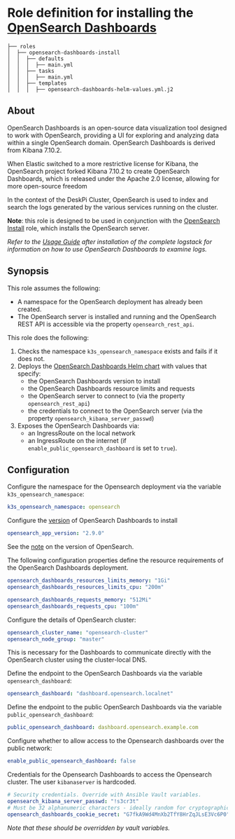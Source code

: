 # Role definition for installing the [OpenSearch Dashboards](https://docs.opensearch.org/docs/latest/dashboards/)

```
├── roles
│  ├── opensearch-dashboards-install
│  │  ├── defaults
│  │  │  ├── main.yml
│  │  ├── tasks 
│  │  │  ├── main.yml  
│  │  ├── templates
│  │  │  ├── opensearch-dashboards-helm-values.yml.j2
```

## About

OpenSearch Dashboards is an open-source data visualization tool designed to work with OpenSearch, providing a UI for exploring and analyzing data within a single OpenSearch domain. 
OpenSearch Dashboards is derived from Kibana 7.10.2. 

When Elastic switched to a more restrictive license for Kibana, the OpenSearch project forked Kibana 7.10.2 to create OpenSearch Dashboards, which
is released under the Apache 2.0 license, allowing for more open-source freedom

In the context of the DeskPi Cluster, OpenSearch is used to index and search the logs generated by the various services running on the cluster.

**Note**: this role is designed to be used in conjunction with the [OpenSearch Install](../opensearch-install) role, which installs the OpenSearch server.

*Refer to the [Usage Guide](../opensearch-install/USAGE.md) after installation of the complete logstack for information on how to use OpenSearch Dashboards to examine logs.*

## Synopsis

This role assumes the following:
   - A namespace for the OpenSearch deployment has already been created.
   - The OpenSearch server is installed and running and the OpenSearch REST API is accessible via the property `opensearch_rest_api`.

This role does the following:

1. Checks the namespace `k3s_opensearch_namespace` exists and fails if it does not.
2. Deploys the [OpenSearch Dashboards Helm chart](https://docs.opensearch.org/docs/latest/install-and-configure/install-dashboards/helm/) with values that specify:
   - the OpenSearch Dashboards version to install
   - the OpenSearch Dashboards resource limits and requests
   - the OpenSearch server to connect to (via the property `opensearch_rest_api`)
   - the credentials to connect to the OpenSearch server (via the property `opensearch_kibana_server_passwd`)
3. Exposes the OpenSearch Dashboards via:
    - an IngressRoute on the local network
    - an IngressRoute on the internet (if `enable_public_opensearch_dashboard` is set to `true`).

## Configuration

Configure the namespace for the Opensearch deployment via the variable `k3s_opensearch_namespace`:
```yaml
k3s_opensearch_namespace: opensearch
```

Configure the [version](https://docs.opensearch.org/docs/latest/version-history/) of OpenSearch Dashboards to install
```yaml
opensearch_app_version: "2.9.0"
```
See the [note](../opensearch-install/README.md#note-on-the-version-of-opensearch) on the version of OpenSearch.

The following configuration properties define the resource requirements of the OpenSearch Dashboards deployment.
```yaml
opensearch_dashboards_resources_limits_memory: "1Gi"
opensearch_dashboards_resources_limits_cpu: "200m"

opensearch_dashboards_requests_memory: "512Mi"
opensearch_dashboards_requests_cpu: "100m"
```

Configure the details of OpenSearch cluster:
```yaml
opensearch_cluster_name: "opensearch-cluster"
opensearch_node_group: "master"
```
This is necessary for the Dashboards to communicate directly with the OpenSearch cluster using the cluster-local DNS.

Define the endpoint to the OpenSearch Dashboards via the variable `opensearch_dashboard`:
```yaml
opensearch_dashboard: "dashboard.opensearch.localnet"
```

Define the endpoint to the public OpenSearch Dashboards via the variable `public_opensearch_dashboard`:
```yaml
public_opensearch_dashboard: dashboard.opensearch.example.com
```
Configure whether to allow access to the Opensearch dashboards over the public network:
```yaml
enable_public_opensearch_dashboard: false
```

Credentials for the Opensearch Dashboards to access the Opensearch cluster. The user `kibanaserver` is hardcoded.
```yaml
# Security credentials. Override with Ansible Vault variables.
opensearch_kibana_server_passwd: "!s3cr3t"
# Must be 32 alphanumeric characters - ideally random for cryptographic strength
opensearch_dashboards_cookie_secret: "G7fkA9Wd4MnXb2TfY8HrZqJLsE3Vc6P0"
```
*Note that these should be overridden by vault variables.*